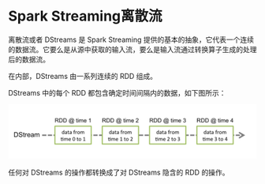 # Spark Streaming离散流

离散流或者 DStreams 是 Spark Streaming 提供的基本的抽象，它代表一个连续的数据流。它要么是从源中获取的输入流，要么是输入流通过转换算子生成的处理后的数据流。

在内部，DStreams 由一系列连续的 RDD 组成。

DStreams 中的每个 RDD 都包含确定时间间隔内的数据，如下图所示：

![DStreams](images/2015-08-16_55d04e98b664c.png)

任何对 DStreams 的操作都转换成了对 DStreams 隐含的 RDD 的操作。